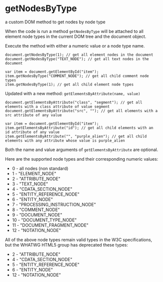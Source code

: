# getNodesByType
a custom DOM method to get nodes by node type

When the code is run a method `getNodesByType` will be attached to all element node types in the current DOM tree and the document object.

Execute the method with either a numeric value or a node type name.

    document.getNodesByType(1); // get all element nodes in the document
    document.getNodesByType("TEXT_NODE"); // get all text nodes in the document

    var item = document.getElementById("item");
    item.getNodesByType("COMMENT_NODE"); // get all child comment node types
    item.getNodesByType(1); // get all child element node types

Updated with a new method: `getElementsByAttribute(name, value)`

    document.getElementsByAttribute("class", "segment"); // get all elements with a class attribute of value segment
    document.getElementsByAttribute("src", ""); // get all elements with a src attribute of any value

    var item = document.getElementById("item");
    item.getElementsByAttribute("id"); // get all child elements with an id attribute of any value
    item.getElementsByAttribute("", "purple_alien"); // get all child elements with any attribute whose value is purple_alien

Both the name and value arguments of `getElementsByAttribute` are optional.

Here are the supported node types and their corresponding numeric values:

* 0 - all nodes (non standard)
* 1 - "ELEMENT_NODE"
* 2 - "ATTRIBUTE_NODE"
* 3 - "TEXT_NODE"
* 4 - "CDATA_SECTION_NODE"
* 5 - "ENTITY_REFERENCE_NODE"
* 6 - "ENTITY_NODE"
* 7 - "PROCESSING_INSTRUCTION_NODE"
* 8 - "COMMENT_NODE"
* 9 - "DOCUMENT_NODE"
* 10 - "DOCUMENT_TYPE_NODE"
* 11 - "DOCUMENT_FRAGMENT_NODE"
* 12 - "NOTATION_NODE"

All of the above node types remain valid types in the W3C specifications, but the WHATWG HTML5 group has deprecated these types:

* 2 - "ATTRIBUTE_NODE"
* 4 - "CDATA_SECTION_NODE"
* 5 - "ENTITY_REFERENCE_NODE"
* 6 - "ENTITY_NODE"
* 12 - "NOTATION_NODE"
